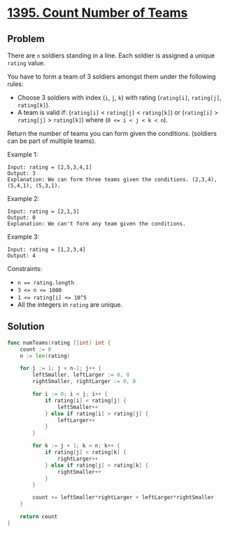 # [1395. Count Number of Teams](https://leetcode.com/problems/count-number-of-teams/)

## Problem

There are `n` soldiers standing in a line. Each soldier is assigned a unique `rating` value.

You have to form a team of 3 soldiers amongst them under the following rules:

- Choose 3 soldiers with index (`i`, `j`, `k`) with rating (`rating[i]`, `rating[j]`, `rating[k]`).
- A team is valid if: (`rating[i]` < `rating[j]` < `rating[k]`) or (`rating[i]` > `rating[j]` > `rating[k]`) where (`0 <= i < j < k < n`).

Return the number of teams you can form given the conditions. (soldiers can be part of multiple teams).


Example 1:

```
Input: rating = [2,5,3,4,1]
Output: 3
Explanation: We can form three teams given the conditions. (2,3,4), (5,4,1), (5,3,1). 
```

Example 2:

```
Input: rating = [2,1,3]
Output: 0
Explanation: We can't form any team given the conditions.
```

Example 3:

```
Input: rating = [1,2,3,4]
Output: 4
``` 

Constraints:

- `n == rating.length`
- `3 <= n <= 1000`
- `1 <= rating[i] <= 10^5`
- All the integers in `rating` are unique.
 

## Solution

```go
func numTeams(rating []int) int {
	count := 0
	n := len(rating)

	for j := 1; j < n-1; j++ {
		leftSmaller, leftLarger := 0, 0
		rightSmaller, rightLarger := 0, 0

		for i := 0; i < j; i++ {
			if rating[i] < rating[j] {
				leftSmaller++
			} else if rating[i] > rating[j] {
				leftLarger++
			}
		}

		for k := j + 1; k < n; k++ {
			if rating[j] < rating[k] {
				rightLarger++
			} else if rating[j] > rating[k] {
				rightSmaller++
			}
		}

		count += leftSmaller*rightLarger + leftLarger*rightSmaller
	}

	return count
}
```